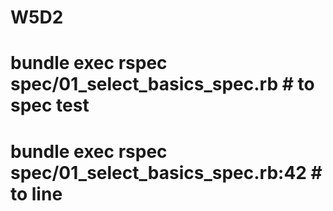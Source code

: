 # W5D2


# bundle exec rspec spec/01_select_basics_spec.rb # to spec test
# bundle exec rspec spec/01_select_basics_spec.rb:42 # to line